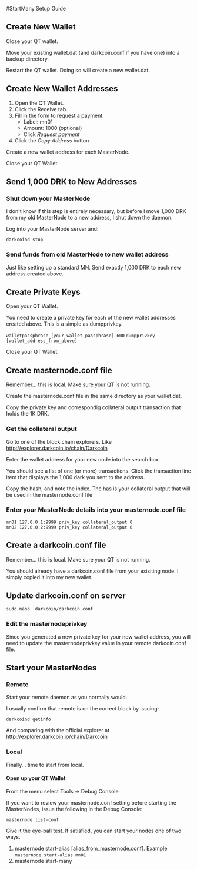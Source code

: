 #StartMany Setup Guide

## Create New Wallet
Close your QT wallet.

Move your existing wallet.dat (and darkcoin.conf if you have one) into a backup directory.

Restart the QT wallet. Doing so will create a new wallet.dat.

## Create New Wallet Addresses

1. Open the QT Wallet.
2. Click the Receive tab.
3. Fill in the form to request a payment.
    * Label: mn01
    * Amount: 1000 (optional)
    * Click *Request payment*
5. Click the *Copy Address* button

Create a new wallet address for each MasterNode.

Close your QT Wallet.

## Send 1,000 DRK to New Addresses

### Shut down your MasterNode
I don't know if this step is entirely necessary, but before I move 1,000 DRK from my old MasterNode to a new address, I shut down the daemon.

Log into your MasterNode server and:

```darkcoind stop```

### Send funds from old MasterNode to new wallet address

Just like setting up a standard MN. Send exactly 1,000 DRK to each new address created above.

## Create Private Keys

Open your QT Wallet.

You need to create a private key for each of the new wallet addresses created above. This is a simple as dumpprivkey.

```walletpassphrase [your_wallet_passphrase] 600```
```dumpprivkey [wallet_address_from_above]```

Close your QT Wallet.

## Create masternode.conf file

Remember... this is local. Make sure your QT is not running.

Create the masternode.conf file in the same directory as your wallet.dat.

Copy the private key and correspondig collateral output transaction that holds the 1K DRK.

### Get the collateral output

Go to one of the block chain explorers. Like http://explorer.darkcoin.io/chain/Darkcoin

Enter the wallet address for your new node into the search box.

You should see a list of one (or more) transactions. Click the transaction line item that displays the 1,000 dark you sent to the address.

Copy the hash, and note the index. The has is your collateral output that will be used in the masternode.conf file

### Enter your MasterNode details into your masternode.conf file

```
mn01 127.0.0.1:9999 priv_key collateral_output 0
mn02 127.0.0.2:9999 priv_key collateral_output 0
```

## Create a darkcoin.conf file

Remember... this is local. Make sure your QT is not running.

You should already have a darkcoin.conf file from your exisiting node. I simply copied it into my new wallet.

## Update darkcoin.conf on server

```sudo nano .darkcoin/darkcoin.conf```

### Edit the masternodeprivkey
Since you generated a new private key for your new wallet address, you will need to update the masternodeprivkey value in your remote darkcoin.conf file.

## Start your MasterNodes

### Remote

Start your remote daemon as you normally would. 

I usually confirm that remote is on the correct block by issuing:

```darkcoind getinfo```

And comparing with the official explorer at http://explorer.darkcoin.io/chain/Darkcoin

### Local

Finally... time to start from local.

#### Open up your QT Wallet

From the menu select Tools => Debug Console

If you want to review your masternode.conf setting before starting the MasterNodes, issue the following in the Debug Console:

```masternode list-conf```

Give it the eye-ball test. If satisfied, you can start your nodes one of two ways.

1. masternode start-alias [alias_from_masternode.conf]. Example ```masternode start-alias mn01```
2. masternode start-many
